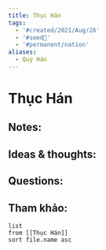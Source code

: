 ```yaml
---
title: Thục Hán
tags:
  - '#created/2021/Aug/28'
  - '#seed🥜'
  - '#permanent/nation'
aliases:
  - Quý Hán
---
```

# Thục Hán

## Notes:


## Ideas & thoughts:

## Questions:


## Tham khảo:
```dataview
list
from [[Thục Hán]]
sort file.name asc
```
